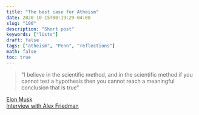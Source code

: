 ```yaml
---
title: "The best case for Atheism"
date: 2020-10-15T00:19:29-04:00
slug: "100"
description: "Short post"
keywords: ["lists"]
draft: false
tags: ["atheism", "Penn", "reflections"]
math: false
toc: true
---
```

> "I believe in the scientific method, and in the scientific method if you cannot test a hypothesis then you cannot reach a meaningful conclusion that is true"

<p class="right"><a href="https://www.youtube.com/watch?v=smK9dgdTl40&t">Elon Musk<br>Interview with Alex Friedman</a>
